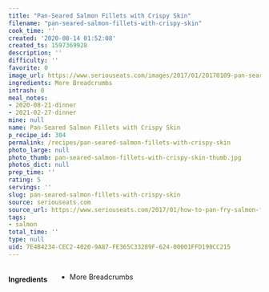 ```yaml
---
title: "Pan-Seared Salmon Fillets with Crispy Skin"
filename: "pan-seared-salmon-fillets-with-crispy-skin"
cook_time: ''
created: '2020-08-14 01:52:08'
created_ts: 1597369928
description: ''
difficulty: ''
favorite: 0
image_url: https://www.seriouseats.com/images/2017/01/20170109-pan-seared-salmon-01-200x150.jpg
ingredients: More Breadcrumbs
intrash: 0
meal_notes:
- 2020-08-21-dinner
- 2021-02-27-dinner
mine: null
name: Pan-Seared Salmon Fillets with Crispy Skin
p_recipe_id: 304
permalink: /recipes/pan-seared-salmon-fillets-with-crispy-skin
photo_large: null
photo_thumb: pan-seared-salmon-fillets-with-crispy-skin-thumb.jpg
photos_dict: null
prep_time: ''
rating: 5
servings: ''
slug: pan-seared-salmon-fillets-with-crispy-skin
source: seriouseats.com
source_url: https://www.seriouseats.com/2017/01/how-to-pan-fry-salmon-fillets.html
tags:
- salmon
total_time: ''
type: null
uid: 7E4B4234-CEC2-4020-9A87-FE365C33289F-624-00001FFD190CC215
---
```

<div class="large-8 medium-7 columns" id="writeup">	</div><!-- #writeup -->
</div><!-- #row-one -->
<div class="row" id="row-two">	<div class="medium-4 small-5 columns" id="ingredients"><h4>Ingredients</h4><div class="box box-ingredients content"><ul>
<li>More Breadcrumbs</li>
</ul>
</div>	</div>	<div class="medium-6 small-7 columns" id="directions">	</div>